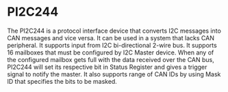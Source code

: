 # PI2C244
The PI2C244 is a protocol interface device that converts I2C messages into CAN messages and vice versa. It can be used in a system that lacks CAN peripheral. It supports input from I2C bi-directional 2-wire bus. It supports 16 mailboxes that must be configured by I2C Master device. When any of the configured mailbox gets full with the data received over the CAN bus, PI2C244 will set its respective bit in Status Register and gives a trigger signal to notify the master. It also supports range of CAN IDs by using Mask ID that specifies the bits to be masked.
